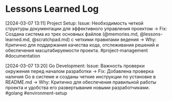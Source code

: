# Lessons Learned Log

[2024-03-07 13:11] Project Setup: Issue: Необходимость четкой структуры документации для эффективного управления проектом → Fix: Создана система из трех основных файлов (@memories.md, @lessons-learned.md, @scratchpad.md) с четкими правилами ведения → Why: Критично для поддержания качества кода, отслеживания решений и обеспечения масштабируемости проекта. #project-management #documentation 

[2024-03-07 13:20] Go Development: Issue: Важность проверки окружения перед началом разработки → Fix: Добавлена проверка наличия Go в системе и созданы четкие инструкции по установке в README.md → Why: Критично для обеспечения правильной работы проекта и удобства его развертывания новыми разработчиками. #golang #environment-setup 
